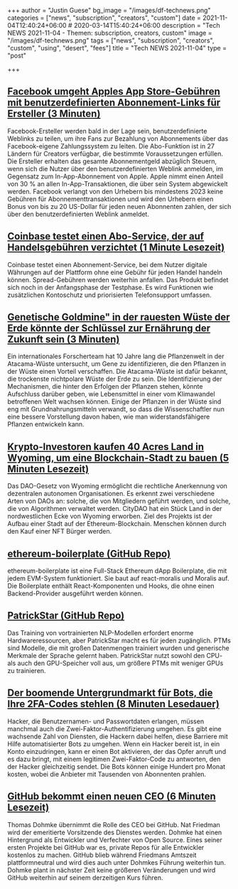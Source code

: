 +++
author = "Justin Guese"
bg_image = "/images/df-technews.png"
categories = ["news", "subscription", "creators", "custom"]
date = 2021-11-04T12:40:24+06:00 # 2020-03-14T15:40:24+06:00
description = "Tech NEWS 2021-11-04 - Themen: subscription, creators, custom"
image = "/images/df-technews.png"
tags = ["news", "subscription", "creators", "custom", "using", "desert", "fees"]
title = "Tech NEWS 2021-11-04"
type = "post"

+++

## [Facebook umgeht Apples App Store-Gebühren mit benutzerdefinierten Abonnement-Links für Ersteller (3 Minuten)](https://www.theverge.com/2021/11/3/22761620/facebook-apple-app-store-fees-subscription-links-creators?scrolla=5eb6d68b7fedc32c19ef33b4)

 Facebook-Ersteller werden bald in der Lage sein, benutzerdefinierte Weblinks zu teilen, um ihre Fans zur Bezahlung von Abonnements über das Facebook-eigene Zahlungssystem zu leiten. Die Abo-Funktion ist in 27 Ländern für Creators verfügbar, die bestimmte Voraussetzungen erfüllen. Die Ersteller erhalten das gesamte Abonnementgeld abzüglich Steuern, wenn sich die Nutzer über den benutzerdefinierten Weblink anmelden, im Gegensatz zum In-App-Abonnement von Apple. Apple nimmt einen Anteil von 30 % an allen In-App-Transaktionen, die über sein System abgewickelt werden. Facebook verlangt von den Urhebern bis mindestens 2023 keine Gebühren für Abonnementtransaktionen und wird den Urhebern einen Bonus von bis zu 20 US-Dollar für jeden neuen Abonnenten zahlen, der sich über den benutzerdefinierten Weblink anmeldet.

## [Coinbase testet einen Abo-Service, der auf Handelsgebühren verzichtet (1 Minute Lesezeit)](https://www.cnet.com/personal-finance/crypto/coinbase-is-testing-a-subscription-service-that-waives-trading-fees/)

 Coinbase testet einen Abonnement-Service, bei dem Nutzer digitale Währungen auf der Plattform ohne eine Gebühr für jeden Handel handeln können. Spread-Gebühren werden weiterhin anfallen. Das Produkt befindet sich noch in der Anfangsphase der Testphase. Es wird Funktionen wie zusätzlichen Kontoschutz und priorisierten Telefonsupport umfassen.

## [Genetische Goldmine" in der rauesten Wüste der Erde könnte der Schlüssel zur Ernährung der Zukunft sein (3 Minuten)](https://www.sciencealert.com/genetic-goldmine-in-earth-s-harshest-desert-could-be-the-key-to-feeding-the-future)

 Ein internationales Forscherteam hat 10 Jahre lang die Pflanzenwelt in der Atacama-Wüste untersucht, um Gene zu identifizieren, die den Pflanzen in der Wüste einen Vorteil verschaffen. Die Atacama-Wüste ist dafür bekannt, die trockenste nichtpolare Wüste der Erde zu sein. Die Identifizierung der Mechanismen, die hinter den Erfolgen der Pflanzen stehen, könnte Aufschluss darüber geben, wie Lebensmittel in einer vom Klimawandel betroffenen Welt wachsen können. Einige der Pflanzen in der Wüste sind eng mit Grundnahrungsmitteln verwandt, so dass die Wissenschaftler nun eine bessere Vorstellung davon haben, wie man widerstandsfähigere Pflanzen entwickeln kann.

## [Krypto-Investoren kaufen 40 Acres Land in Wyoming, um eine Blockchain-Stadt zu bauen (5 Minuten Lesezeit)](https://www.vice.com/en/article/93b5ve/crypto-investors-buy-40-acres-of-land-in-wyoming-to-build-blockchain-city)

 Das DAO-Gesetz von Wyoming ermöglicht die rechtliche Anerkennung von dezentralen autonomen Organisationen. Es erkennt zwei verschiedene Arten von DAOs an: solche, die von Mitgliedern geführt werden, und solche, die von Algorithmen verwaltet werden. CityDAO hat ein Stück Land in der nordwestlichen Ecke von Wyoming erworben. Ziel des Projekts ist der Aufbau einer Stadt auf der Ethereum-Blockchain. Menschen können durch den Kauf einer NFT Bürger werden.

## [ethereum-boilerplate (GitHub Repo)](https://github.com/ethereum-boilerplate/ethereum-boilerplate)

 ethereum-boilerplate ist eine Full-Stack Ethereum dApp Boilerplate, die mit jedem EVM-System funktioniert. Sie baut auf react-moralis und Moralis auf. Die Boilerplate enthält React-Komponenten und Hooks, die ohne einen Backend-Provider ausgeführt werden können.

## [PatrickStar (GitHub Repo)](https://github.com/Tencent/PatrickStar)

 Das Training von vortrainierten NLP-Modellen erfordert enorme Hardwareressourcen, aber PatrickStar macht es für jeden zugänglich. PTMs sind Modelle, die mit großen Datenmengen trainiert wurden und generische Merkmale der Sprache gelernt haben. PatrickStar nutzt sowohl den CPU- als auch den GPU-Speicher voll aus, um größere PTMs mit weniger GPUs zu trainieren.

## [Der boomende Untergrundmarkt für Bots, die Ihre 2FA-Codes stehlen (8 Minuten Lesedauer)](https://www.vice.com/en/article/y3vz5k/booming-underground-market-bots-2fa-otp-paypal-amazon-bank-apple-venmo)

 Hacker, die Benutzernamen- und Passwortdaten erlangen, müssen manchmal auch die Zwei-Faktor-Authentifizierung umgehen. Es gibt eine wachsende Zahl von Diensten, die Hackern dabei helfen, diese Barriere mit Hilfe automatisierter Bots zu umgehen. Wenn ein Hacker bereit ist, in ein Konto einzudringen, kann er einen Bot aktivieren, der das Opfer anruft und es dazu bringt, mit einem legitimen Zwei-Faktor-Code zu antworten, den der Hacker gleichzeitig sendet. Die Bots können einige Hundert pro Monat kosten, wobei die Anbieter mit Tausenden von Abonnenten prahlen.

## [GitHub bekommt einen neuen CEO (6 Minuten Lesezeit)](https://techcrunch.com/2021/11/03/github-gets-a-new-ceo/)

 Thomas Dohmke übernimmt die Rolle des CEO bei GitHub. Nat Friedman wird der emeritierte Vorsitzende des Dienstes werden. Dohmke hat einen Hintergrund als Entwickler und Verfechter von Open Source. Eines seiner ersten Projekte bei GitHub war es, private Repos für alle Entwickler kostenlos zu machen. GitHub blieb während Friedmans Amtszeit plattformneutral und wird dies auch unter Dohmkes Führung weiterhin tun. Dohmke plant in nächster Zeit keine größeren Veränderungen und wird GitHub weiterhin auf seinem derzeitigen Kurs führen.

